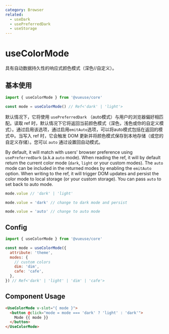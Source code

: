 ```yaml
---
category: Browser
related:
  - useDark
  - usePreferredDark
  - useStorage
---
```


# useColorMode

具有自动数据持久性的响应式颜色模式（深色//自定义）。

## 基本使用

```js
import { useColorMode } from '@vueuse/core'

const mode = useColorMode() // Ref<'dark' | 'light'>
```

默认情况下，它将使用  `usePreferredDark` （auto模式）与用户的浏览器偏好相匹配。读取 ref 时，默认情况下它将返回当前颜色模式（深色，浅色或你的自定义模式）。通过启用该选项，通过启用`emitAuto`选项，可以将auto模式包括在返回的模式中。当写入 ref 时，它会触发 DOM 更新并将颜色模式保存到本地存储（或您的自定义存储）。您可以 `auto` 通过设置回自动模式。

By default, it will match with users' browser preference using `usePreferredDark` (a.k.a `auto` mode). When reading the ref, it will by default return the current color mode (`dark`, `light` or your custom modes). The `auto` mode can be included in the returned modes by enabling the `emitAuto` option. When writing to the ref, it will trigger DOM updates and persist the color mode to local storage (or your custom storage). You can pass `auto` to set back to auto mode.

```ts
mode.value // 'dark' | 'light'

mode.value = 'dark' // change to dark mode and persist

mode.value = 'auto' // change to auto mode
```

## Config

```js
import { useColorMode } from '@vueuse/core'

const mode = useColorMode({
  attribute: 'theme',
  modes: {
    // custom colors
    dim: 'dim',
    cafe: 'cafe',
  },
}) // Ref<'dark' | 'light' | 'dim' | 'cafe'>
```

## Component Usage

```html
<UseColorMode v-slot="{ mode }">
  <button @click="mode = mode === 'dark' ? 'light' : 'dark'">
    Mode {{ mode }}
  </button>
</UseColorMode>
```
